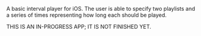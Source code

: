 A basic interval player for iOS. The user is able to specify two playlists and a series of times representing how long each should be played.

THIS IS AN IN-PROGRESS APP; IT IS NOT FINISHED YET.
